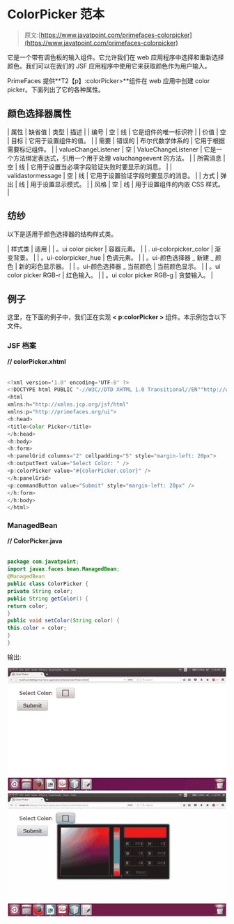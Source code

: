 # ColorPicker 范本

> 原文:[https://www.javatpoint.com/primefaces-colorpicker](https://www.javatpoint.com/primefaces-colorpicker)

它是一个带有调色板的输入组件。它允许我们在 web 应用程序中选择和重新选择颜色。我们可以在我们的 JSF 应用程序中使用它来获取颜色作为用户输入。

PrimeFaces 提供**T2【p】:colorPicker>**组件在 web 应用中创建 color picker。下面列出了它的各种属性。

## 颜色选择器属性

| 属性 | 缺省值 | 类型 | 描述 |
| 编号 | 空 | 线 | 它是组件的唯一标识符 |
| 价值 | 空 | 目标 | 它用于设置组件的值。 |
| 需要 | 错误的 | 布尔代数学体系的 | 它用于根据需要标记组件。 |
| valueChangeListener | 空 | ValueChangeListener | 它是一个方法绑定表达式，引用一个用于处理 valuchangeevent 的方法。 |
| 所需消息 | 空 | 线 | 它用于设置当必填字段验证失败时要显示的消息。 |
| validastormessage | 空 | 线 | 它用于设置验证字段时要显示的消息。 |
| 方式 | 弹出 | 线 | 用于设置显示模式。 |
| 风格 | 空 | 线 | 用于设置组件的内嵌 CSS 样式。 |

## 纺纱

以下是适用于颜色选择器的结构样式类。

| 样式类 | 适用 |
| 。ui color picker | 容器元素。 |
| . ui-colorpicker_color | 渐变背景。 |
| 。ui-colorpicker_hue | 色调元素。 |
| 。ui-颜色选择器 _ 新建 _ 颜色 | 新的彩色显示器。 |
| 。ui-颜色选择器 _ 当前颜色 | 当前颜色显示。 |
| 。ui color picker RGB-r | 红色输入。 |
| 。ui color picker RGB-g | 贪婪输入。 |

## 例子

这里，在下面的例子中，我们正在实现 **< p:colorPicker >** 组件。本示例包含以下文件。

### JSF 档案

**// colorPicker.xhtml**

```java

<?xml version='1.0' encoding='UTF-8' ?>
<!DOCTYPE html PUBLIC "-//W3C//DTD XHTML 1.0 Transitional//EN""http://www.w3.org/TR/xhtml1/DTD/xhtml1-transitional.dtd">
<html 
xmlns:h="http://xmlns.jcp.org/jsf/html"
xmlns:p="http://primefaces.org/ui">
<h:head>
<title>Color Picker</title>
</h:head>
<h:body>
<h:form>
<h:panelGrid columns="2" cellpadding="5" style="margin-left: 20px">
<h:outputText value="Select Color: " />
<p:colorPicker value="#{colorPicker.color}" />
</h:panelGrid>
<p:commandButton value="Submit" style="margin-left: 20px" />
</h:form>
</h:body>
</html>

```

### ManagedBean

**// ColorPicker.java**

```java

package com.javatpoint;
import javax.faces.bean.ManagedBean;
@ManagedBean
public class ColorPicker {
private String color;
public String getColor() {
return color;
}
public void setColor(String color) {
this.color = color;
}
}

```

输出:

![PrimeFaces ColorPicker 1](img/c6e4490bed333a545d88fc08eb639934.png)
![PrimeFaces ColorPicker 2](img/c9bb87994560a24f75b0d2f309832add.png)